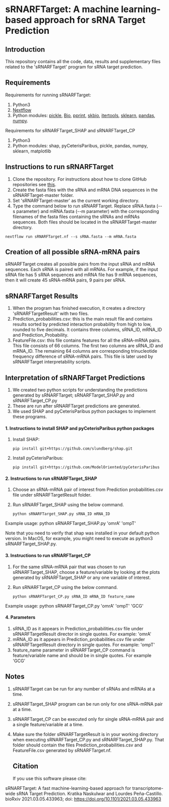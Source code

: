 # sRNARFTarget: A machine learning-based approach for sRNA Target Prediction #
  
  ## Introduction

This repository contains all the code, data, results and supplementary files related to the 'sRNARFTarget' program for sRNA target prediction.
    
  ## Requirements

Requirements for running sRNARFTarget:
  1. Python3
  2. [Nextflow](https://www.nextflow.io/)
  3. Python modules: [pickle](https://docs.python.org/3/library/pickle.html), [Bio](https://biopython.org/), [pprint](https://docs.python.org/3/library/pprint.html), [skbio](http://scikit-bio.org/), [itertools](https://docs.python.org/3/library/itertools.html), [sklearn](https://scikit-learn.org/stable/), [pandas](https://pandas.pydata.org/), [numpy](https://numpy.org/).
        
Requirements for sRNARFTarget_SHAP and sRNARFTarget_CP
  1. Python3
  2. Python modules: shap, pyCeterisParibus, pickle, pandas, numpy, sklearn, matplotlib
             
  ## Instructions to run sRNARFTarget
  
  1. Clone the repository. For instructions about how to clone GitHub repositories see [this](https://docs.github.com/en/github/creating-cloning-and-archiving-repositories/cloning-a-repository-from-github/cloning-a-repository).
  2. Create the fasta files with the sRNA and mRNA DNA sequences in the sRNARFTarget-master folder.
  3. Set 'sRNARFTarget-master' as the current working directory.
  4. Type the command below to run sRNARFTarget. Replace sRNA.fasta (--s parameter) and mRNA.fasta (--m parameter) with the corresponding filenames of the fasta files containing the sRNAs and mRNAs sequences. Both files should be located in the sRNARFTarget-master directory.
   
    nextflow run sRNARFTarget.nf --s sRNA.fasta --m mRNA.fasta
   
  ## Creation of all possible sRNA-mRNA pairs
  
sRNARFTarget creates all possible pairs from the input sRNA and mRNA sequences. Each sRNA is paired with all mRNAs. For example, if the input sRNA file has 5 sRNA sequences and mRNA file has 9 mRNA sequences, then it will create 45 sRNA-mRNA pairs, 9 pairs per sRNA.
 
  ## sRNARFTarget Results
    
  1. When the program has finished execution, it creates a directory 'sRNARFTargetResult' with two files.
  2. Prediction_probabilities.csv: this is the main result file and contains results sorted by predicted interaction probability from high to low, rounded to five decimals. It contains three columns, sRNA_ID, mRNA_ID and Prediction_Probability.
  3. FeatureFile.csv: this file contains features for all the sRNA-mRNA pairs. This file consists of 66 columns. The first two columns are sRNA_ID and mRNA_ID. The remaining 64 columns are corresponding trinucleotide frequency difference of sRNA-mRNA pairs. This file is later used by sRNARFTarget interpretability scripts.

  ## Interpretation of sRNARFTarget Predictions 
  
  1. We created two python scripts for understanding the predictions generated by sRNARFTarget; sRNARFTarget_SHAP.py and sRNARFTarget_CP.py
  2. These are run after sRNARFTarget predictions are generated.
  3. We used SHAP and pyCeterisParibus python packages to implement these programs.
   
   #### 1. Instructions to install SHAP and pyCeterisParibus python packages 
   
   1. Install SHAP:
   
          pip install git+https://github.com/slundberg/shap.git
    
   2. Install pyCeterisParibus:
   
          pip install git+https://github.com/ModelOriented/pyCeterisParibus
          
   #### 2. Instructions to run sRNARFTarget_SHAP
   
   1. Choose an sRNA-mRNA pair of interest from Prediction probabilities.csv file under sRNARFTargetResult folder.
   2. Run sRNARFTarget_SHAP using the below command.
      
          python sRNARFTarget_SHAP.py sRNA_ID mRNA_ID
         
   Example usage: python sRNARFTarget_SHAP.py 'omrA' 'ompT'
   
   Note that you need to verify that shap was installed in your default python version. In MacOS, for example, you might need to execute as  python3 sRNARFTarget_SHAP.py.
  
   #### 3. Instructions to run sRNARFTarget_CP
   
   1. For the same sRNA-mRNA pair that was chosen to run sRNARFTarget_SHAP, choose a feature/variable by looking at the plots generated by sRNARFTarget_SHAP or any one variable of interest.
  2. Run sRNARFTarget_CP using the below command.
      
         python sRNARFTarget_CP.py sRNA_ID mRNA_ID feature_name
         
  Example usage: python sRNARFTarget_CP.py 'omrA' 'ompT' 'GCG'
         
   #### 4. Parameters
   
   1.  sRNA_ID as it appears in Prediction_probabilities.csv file under sRNARFTargetResult director in single quotes. For example: 'omrA'
   2.  mRNA_ID as it appears in Prediction_probabilities.csv file under sRNARFTargetResult directory in single quotes. For example: 'ompT'
   4.  feature_name parameter in sRNARFTarget_CP command is feature/variable name and should be in single quotes. For example 'GCG'
      
   ## Notes
1. sRNARFTarget can be run for any number of sRNAs and mRNAs at a time.
2. sRNARFTarget_SHAP program can be run only for one sRNA-mRNA pair at a time.
3. sRNARFTarget_CP can be executed only for single sRNA-mRNA pair and a single feature/variable at a time.
4. Make sure the folder sRNARFTargetResult is in your working directory when executing sRNARFTarget_CP.py and sRNARFTarget_SHAP.py. That folder should contain the files Prediction_probabilities.csv and FeatureFile.csv generated by sRNARFTarget.nf.

   ## Citation
   If you use this software please cite:
   
sRNARFTarget: A fast machine-learning-based approach for transcriptome-wide sRNA Target Prediction. Kratika Naskulwar and Lourdes Peña-Castillo. bioRxiv 2021.03.05.433963; doi: https://doi.org/10.1101/2021.03.05.433963 

